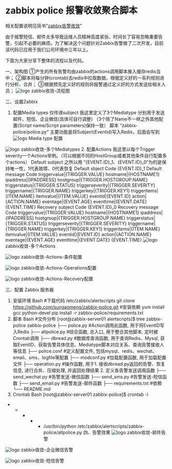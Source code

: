 # zabbix police 报警收敛聚合脚本
相关配置说明见简书"[zabbix告警收敛](https://opsolo.com/zabbix/zabbix-alarm-convergence-compression/)"

由于报警短信、邮件太多导致运维人员精神高度紧张、时间长了容易忽略重要告警，引起不必要的麻烦。为了解决这个问题针对Zabbix告警做了二次开发，目前该代码已应用于我们公司环境中三年以上。

下面为大家分享下整体的流程以及代码。

一、架构图
①产生的所有告警均由zabbix的actions调用脚本推入缓存redis当中；
②脚本将每分钟(crontab)去redis中拉取数据，根据定义好的一系列规则进行分析、合并；
③根据预先定义好的规则将报警通过定义好的方式发送给相关人员；
![logo](https://github.com/TinyWuP/zabbix-police/blob/master/img/zabbix%E6%94%B6%E6%95%9B-%E6%B5%81%E7%A8%8B%E5%9B%BE.png)
zabbix收敛-流程图

二、设置Zabbix
1. 配置Media types
仅传递subject
我这里定义了3个Mediatype 分别用于发送邮件、短信、企业微信(具体可自行调整) （3个除了Name不一样之外其他配置(Script name/Script parameters)保持一致）
脚本 “zabbix-police/police.py” 主要功能是将Subject(Eventid)写入Redis，后面会写到
![logo](https://github.com/TinyWuP/zabbix-police/blob/master/img/zabbix%E6%94%B6%E6%95%9B-Mediatype%E9%85%8D%E7%BD%AE.png)
Media type 配置

![logo](https://github.com/TinyWuP/zabbix-police/blob/master/img/zabbix%E6%94%B6%E6%95%9B-%E5%A4%9A%E4%B8%AAMediatypes.png)
zabbix收敛-多个Mediatypes
2. 配置Actions
我这里以每个Trigger severity一个Actions举例。（可以根据不同的HostGroup或者其他条件自行配置多个actions）
Default subject 之所以用 “{EVENT.ID}_1、{EVENT.ID}_0“为的是保持唯一性，1代表故障、0代表恢复
Default sbject
Code
{EVENT.ID}_1
Default message
Code
triggervalue|{TRIGGER.VALUE}
hostname|{HOSTNAME1}
ipaddress|{IPADDRESS}
hostgroup|{TRIGGER.HOSTGROUP.NAME}
triggerstatus|{TRIGGER.STATUS}
triggerseverity|{TRIGGER.SEVERITY}
triggername|{TRIGGER.NAME}
triggerkey|{TRIGGER.KEY1}
triggeritems|{ITEM.NAME}
itemvalue|{ITEM.VALUE}
eventid|{EVENT.ID}
action|{ACTION.NAME}
eventage|{EVENT.AGE}
eventtime|{EVENT.DATE} {EVENT.TIME}
Recovery subject
Code
{EVENT.ID}_0
Recovery message
Code
triggervalue|{TRIGGER.VALUE}
hostname|{HOSTNAME1}
ipaddress|{IPADDRESS}
hostgroup|{TRIGGER.HOSTGROUP.NAME}
triggerstatus|{TRIGGER.STATUS}
triggerseverity|{TRIGGER.SEVERITY}
triggername|{TRIGGER.NAME}
triggerkey|{TRIGGER.KEY1}
triggeritems|{ITEM.NAME}
itemvalue|{ITEM.VALUE}
eventid|{EVENT.ID}
action|{ACTION.NAME}
eventage|{EVENT.AGE}
eventtime|{EVENT.DATE} {EVENT.TIME}
![logo](https://github.com/TinyWuP/zabbix-police/blob/master/img/zabbix%E6%94%B6%E6%95%9B-%E5%A4%9A%E4%B8%AAActions.png)
zabbix收敛-多个Actions

![logo](https://github.com/TinyWuP/zabbix-police/blob/master/img/zabbix%E6%94%B6%E6%95%9B-Actions-%E6%9D%A1%E4%BB%B6%E9%85%8D%E7%BD%AE.png)
zabbix收敛-Actions-条件配置

![logo](https://github.com/TinyWuP/zabbix-police/blob/master/img/zabbix%E6%94%B6%E6%95%9B-Actions-Operations%E9%85%8D%E7%BD%AE.png)
zabbix收敛-Actions-Operations配置

![logo](https://github.com/TinyWuP/zabbix-police/blob/master/img/zabbix%E6%94%B6%E6%95%9B-Actions-Recovery%E9%85%8D%E7%BD%AE.png)
zabbix收敛-Actions-Recovery配置

三、配置 Zabbix 服务器
1. 安装环境
Bash
#下载代码
/etc/zabbix/alertscripts
git clone https://github.com/sungaomeng/zabbix-police.git
#安装依赖
yum install gcc python-devel
pip install -r zabbix-police/requirements.txt
2. 脚本
Bash
#文件分布
[root@zabbix-server01 alertscripts]$ tree zabbix-police 
zabbix-police
├── police.py    #Action调用此函数, 用于将EventID写入Redis
├── allpolice.py #综合函数, 总入口, 用于整合其他脚本, 定时被Crontab调用
├── dbread.py    #数据库查询函数, 用于查询Redis、Mysql, 获取EventID、获取告警具体信息、Mediatype脚本对应关系、查询告警接收人等信息
├── police.conf  #定义配置文件, 包括mysql、redis、wechat、email、sms、logfile等配置
├── modconf.py   #加载配置函数, 用于加载配置文件
├── operation.py #操作函数, 用于1. 接收dbread.py返回的告警、恢复信息, 进行合并、压缩处理, 并返回处理结果 2. 定义各告警发送调用函数
├── send_wechat.py #告警发送-微信函数
├── send_sms.py    #告警发送-短信函数
├── send_email.py  #告警发送-邮件函数
├── requirements.txt #依赖
└── README.md
3. Crontab
Bash
[root@zabbix-server01 zabbix-police]$ crontab -l 
* * * * * /usr/bin/python /etc/zabbix/alertscripts/zabbix-police/allpolice.py
四、告警效果
![logo](https://github.com/TinyWuP/zabbix-police/blob/master/img/zabbix%E6%94%B6%E6%95%9B-%E9%82%AE%E4%BB%B6%E5%91%8A%E8%AD%A6.png)
zabbix收敛-邮件告警

![logo](https://github.com/TinyWuP/zabbix-police/blob/master/img/zabbix%E6%94%B6%E6%95%9B-%E4%BC%81%E4%B8%9A%E5%BE%AE%E4%BF%A1%E5%91%8A%E8%AD%A6.png)
zabbix收敛-企业微信告警

![logo](https://github.com/TinyWuP/zabbix-police/blob/master/img/zabbix%E6%94%B6%E6%95%9B-%E7%9F%AD%E4%BF%A1%E5%91%8A%E8%AD%A6.png)
zabbix收敛-短信告警
